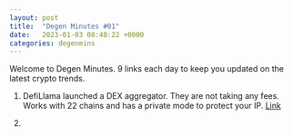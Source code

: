 ```yaml
---
layout: post
title:  "Degen Minutes #01"
date:   2023-01-03 08:40:22 +0000
categories: degenmins
---
```


Welcome to Degen Minutes. 9 links each day to keep you updated on the latest crypto trends.

1. DefiLlama launched a DEX aggregator. They are not taking any fees. Works with 22 chains and has a private mode to protect your IP. [Link](https://twitter.com/defillama/status/1609989799653285888)

2. 